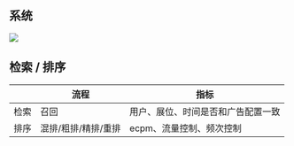 ## 系统

![](http://www.plantuml.com/plantuml/png/PLFTQjim5BxNKnnwNyF-Xoz6twGOMKiBIMmaTnH68HsKDYEfrwpTnJP6ibwiR3HfMI1rsYmlOydErLwXiauCChv98dy_v_Fvb2qHUJpQQpK9PpJoseqcWuti_4gTp3R04x0d6BSXUNkHBle62WDHGPAbFFkOtjqRq1TX1VmzI1UV3IAgYBguKVqnQbeL91-FqdjCGNSytc3rQJBvA-CRG_7yVNXF02pEwgYVBT2QlcqO5A3cOR72fjVUrjGQqRoqJGp4cdTG7PdUNQiVFt5am5bzfhhiP5Ca2EPnkbCZd0xaF4P2mADQbF7NSYaXtwKCJ8O3GegYO7FpJP7DXISEoFXirJcaGJjY-r6w7Ad3oV-7dkmToKz_2lBshg_Fcgr_4FrLY4re5vuwa4zcwlO3mOm6qksuyCm1DKnqOMk7_7GcuozoaiZvkHeUPzV_B4cv9XUUbp8SPwlmPgZXJ3x4glChdrxP3cKZBhmeBN2C7FJgIbokF9whRaTzx-eB94y6bftPg0ildNKO6l5Y1VGTrtOqREa33Qdvz30ZmwVvybi-wc4rf30nRgO05ruvWAqGyy10U65TUArJTo_pQKA8ByBAAn4XGdjBn6XGhhdsiM2M3MCJjfXiiRQl_y6F)

## 检索 / 排序

|      | 流程                | 指标                               |
|------|---------------------|------------------------------------|
| 检索 | 召回                | 用户、展位、时间是否和广告配置一致 |
| 排序 | 混排/粗排/精排/重排 | ecpm、流量控制、频次控制           |
